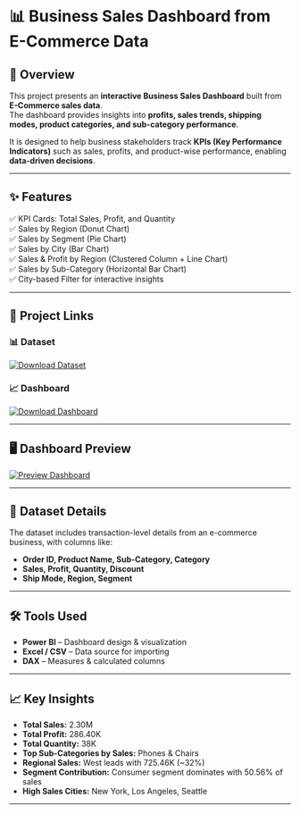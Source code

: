 # 📊 Business Sales Dashboard from E-Commerce Data

## 📝 Overview
This project presents an **interactive Business Sales Dashboard** built from **E-Commerce sales data**.  
The dashboard provides insights into **profits, sales trends, shipping modes, product categories, and sub-category performance**.  

It is designed to help business stakeholders track **KPIs (Key Performance Indicators)** such as sales, profits, and product-wise performance, enabling **data-driven decisions**.

---

## ✨ Features  
✅ KPI Cards: Total Sales, Profit, and Quantity  
✅ Sales by Region (Donut Chart)  
✅ Sales by Segment (Pie Chart)  
✅ Sales by City (Bar Chart)  
✅ Sales & Profit by Region (Clustered Column + Line Chart)  
✅ Sales by Sub-Category (Horizontal Bar Chart)  
✅ City-based Filter for interactive insights  

---

## 📂 Project Links  
### 📊 Dataset  
[![Download Dataset](https://img.shields.io/badge/DOWNLOAD-DATASET-yellow?style=for-the-badge&logo=microsoft-excel&logoColor=white)](https://github.com/amar4542/Business-Sales/raw/main/superstore.xls)

### 📈 Dashboard  
[![Download Dashboard](https://img.shields.io/badge/DOWNLOAD-DASHBOARD-brightgreen?style=for-the-badge&logo=tableau&logoColor=white)](https://github.com/amar4542/Future_DS_01/raw/main/Future%20Interns%20Task%201.pbit)

---

## 🖥 Dashboard Preview  

[![Preview Dashboard](https://img.shields.io/badge/VIEW-DASHBOARD-blue?style=for-the-badge&logo=google-chrome&logoColor=white)](#)



---
## 📂 Dataset Details 
The dataset includes transaction-level details from an e-commerce business, with columns like:
- **Order ID, Product Name, Sub-Category, Category**
- **Sales, Profit, Quantity, Discount**
- **Ship Mode, Region, Segment**

---

## 🛠 Tools Used
- **Power BI** – Dashboard design & visualization  
- **Excel / CSV** – Data source for importing  
- **DAX** – Measures & calculated columns  

---

## 📈 Key Insights  
- **Total Sales:** 2.30M  
- **Total Profit:** 286.40K  
- **Total Quantity:** 38K  
- **Top Sub-Categories by Sales:** Phones & Chairs  
- **Regional Sales:** West leads with 725.46K (~32%)  
- **Segment Contribution:** Consumer segment dominates with 50.56% of sales  
- **High Sales Cities:** New York, Los Angeles, Seattle    

---


